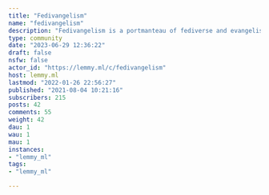 ```yaml
---
title: "Fedivangelism" 
name: "fedivangelism"
description: "Fedivangelism is a portmanteau of fediverse and evangelism. The purpose of this community is to provide a space where those interested in seeing federated platforms succeed can collaborate to help grow the ecosystem.If you'd like to participate more directly, join us on [Discord](https://discord.gg/yhEDkW3hry) or [Matrix](https://matrix.to/#/#collaboration-commons:matrix.org)!"
type: community
date: "2023-06-29 12:36:22"
draft: false
nsfw: false
actor_id: "https://lemmy.ml/c/fedivangelism"
host: lemmy.ml
lastmod: "2022-01-26 22:56:27"
published: "2021-08-04 10:21:16"
subscribers: 215
posts: 42
comments: 55
weight: 42
dau: 1
wau: 1
mau: 1
instances:
- "lemmy_ml"
tags: 
- "lemmy_ml"

---
```

